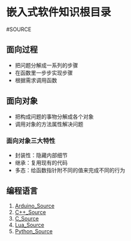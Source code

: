# 嵌入式软件知识根目录

#SOURCE

## 面向过程

- 把问题分解成一系列的步骤
- 在函数里一步步实现步骤
- 根据需求调用函数

## 面向对象

- 把构成问题的事物分解成各个对象
- 调用对象的方法属性解决问题

### 面向对象三大特性

- 封装性：隐藏内部细节
- 继承：复用现有的代码
- 多态：给函数指针附不同的值来完成不同的行为

## 编程语言

1. [Arduino_Source](C/C++/Arduino/Arduino_Source.md)
2. [C++_Source](C/C++/C++_Source.md)
3. [C_Source](C/C语言/C_Source.md)
4. [Lua_Source](LUA/Lua_Source.md)
5. [Python_Source](Python/Python_Source.md)
